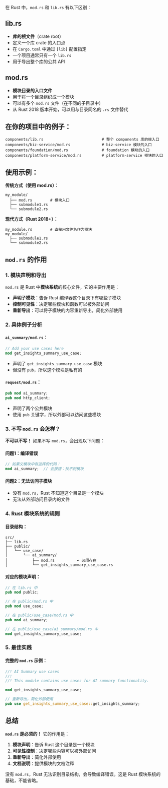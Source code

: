 在 Rust 中，`mod.rs` 和 `lib.rs` 有以下区别：

## **lib.rs**
- **库的根文件**（crate root）
- 定义一个库 crate 的入口点
- 在 `Cargo.toml` 中通过 `[lib]` 配置指定
- 一个项目通常只有一个 `lib.rs`
- 用于导出整个库的公共 API

## **mod.rs**
- **模块目录的入口文件**
- 用于将一个目录组织成一个模块
- 可以有多个 `mod.rs` 文件（在不同的子目录中）
- 从 Rust 2018 版本开始，可以用与目录同名的 `.rs` 文件替代

## **在你的项目中的例子：**

```
components/lib.rs                          # 整个 components 库的根入口
components/biz-service/mod.rs              # biz-service 模块的入口
components/foundation/mod.rs               # foundation 模块的入口
components/platform-service/mod.rs         # platform-service 模块的入口
```

## **使用示例：**

**传统方式（使用 mod.rs）：**
```
my_module/
  ├── mod.rs        # 模块入口
  ├── submodule1.rs
  └── submodule2.rs
```

**现代方式（Rust 2018+）：**
```
my_module.rs        # 直接用文件名作为模块
my_module/
  ├── submodule1.rs
  └── submodule2.rs
```


## `mod.rs` 的作用

### 1. **模块声明和导出**
`mod.rs` 是 Rust 中**模块系统**的核心文件，它的主要作用是：

- **声明子模块**：告诉 Rust 编译器这个目录下有哪些子模块
- **控制可见性**：决定哪些模块和函数可以被外部访问
- **重新导出**：可以将子模块的内容重新导出，简化外部使用

### 2. **具体例子分析**

#### `ai_summary/mod.rs`：
```rust
// Add your use cases here
mod get_insights_summary_use_case;
```
- 声明了 `get_insights_summary_use_case` 模块
- 但没有 `pub`，所以这个模块是私有的

#### `request/mod.rs`：
```rust
pub mod ai_summary;
pub mod http_client;
```
- 声明了两个公共模块
- 使用 `pub` 关键字，所以外部可以访问这些模块

### 3. **不写 `mod.rs` 会怎样？**

**不可以不写！** 如果不写 `mod.rs`，会出现以下问题：

#### 问题1：编译错误
```rust
// 如果父模块中有这样的代码：
mod ai_summary;  // 会报错：找不到模块
```

#### 问题2：无法访问子模块
- 没有 `mod.rs`，Rust 不知道这个目录是一个模块
- 无法从外部访问目录内的文件

### 4. **Rust 模块系统的规则**

#### 目录结构：
```
src/
├── lib.rs
├── public/
│   └── use_case/
│       └── ai_summary/
│           ├── mod.rs          ← 必须存在
│           └── get_insights_summary_use_case.rs
```

#### 对应的模块声明：
```rust
// 在 lib.rs 中
pub mod public;

// 在 public/mod.rs 中
pub mod use_case;

// 在 public/use_case/mod.rs 中
pub mod ai_summary;

// 在 public/use_case/ai_summary/mod.rs 中
mod get_insights_summary_use_case;
```

### 5. **最佳实践**

#### 完整的 `mod.rs` 示例：
```rust
//! AI Summary use cases
//!
//! This module contains use cases for AI summary functionality.

mod get_insights_summary_use_case;

// 重新导出，简化外部使用
pub use get_insights_summary_use_case::get_insights_summary;
```

## 总结

**`mod.rs` 是必须的！** 它的作用是：

1. **模块声明**：告诉 Rust 这个目录是一个模块
2. **可见性控制**：决定哪些内容可以被外部访问
3. **重新导出**：简化外部使用
4. **文档说明**：提供模块的文档注释

没有 `mod.rs`，Rust 无法识别目录结构，会导致编译错误。这是 Rust 模块系统的基础，不能省略。